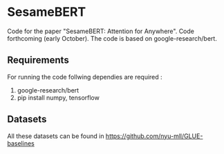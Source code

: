 # SesameBERT

Code for the paper "SesameBERT: Attention for Anywhere". Code forthcoming (early October). The code is based on google-research/bert.

## Requirements

For running the code follwing dependies are required :

1. google-research/bert 
2. pip install numpy, tensorflow 

## Datasets

All these datasets can be found in https://github.com/nyu-mll/GLUE-baselines
